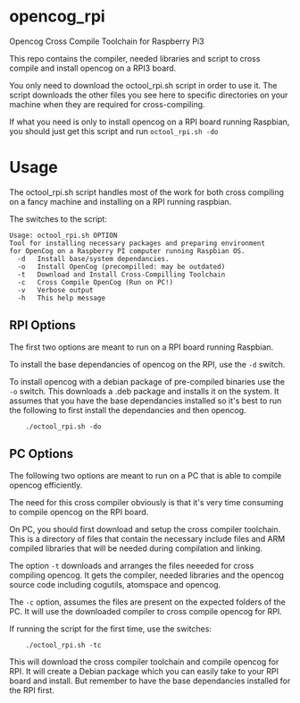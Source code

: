 # opencog_rpi
Opencog Cross Compile Toolchain for Raspberry Pi3

This repo contains the compiler, needed libraries and script to
cross compile and install opencog on a RPI3 board. 

You only need to download the octool_rpi.sh script in order to use it.
The script downloads the other files you see here to specific directories 
on your machine when they are required for cross-compiling. 

If what you need is only to install opencog on a RPI board running Raspbian, 
you should just get this script and run ``` octool_rpi.sh -do ```

# Usage

The octool_rpi.sh script handles most of the work for both 
cross compiling on a fancy machine and installing on a RPI 
running raspbian. 

The switches to the script:

```
Usage: octool_rpi.sh OPTION
Tool for installing necessary packages and preparing environment
for OpenCog on a Raspberry PI computer running Raspbian OS.
  -d   Install base/system dependancies.
  -o   Install OpenCog (precompilled: may be outdated)
  -t   Download and Install Cross-Compilling Toolchain
  -c   Cross Compile OpenCog (Run on PC!)
  -v   Verbose output
  -h   This help message
```

## RPI Options

The first two options are meant to run on a RPI board running Raspbian. 

To install the base dependancies of opencog on the RPI,
use the ```-d``` switch. 

To install opencog with a debian package of pre-compiled 
binaries use the ```-o``` switch. This downloads a .deb
package and installs it on the system. 
It assumes that you have the base dependancies installed 
so it's best to run the following to first install the 
dependancies and then opencog. 
```
    ./octool_rpi.sh -do
```

## PC Options

The following two options are meant to run on a PC that is able
to compile opencog efficiently. 

The need for this cross compiler obviously is that it's very time
consuming to compile opencog on the RPI board. 

On PC, you should first download and setup the cross compiler toolchain.
This is a directory of files that contain the necessary include files and
ARM compiled libraries that will be needed during compilation and linking. 

The option ``` -t ``` downloads and arranges the files neeeded for 
cross compiling opencog. It gets the compiler, needed libraries and 
the opencog source code including cogutils, atomspace and opencog. 

The ``` -c ``` option, assumes the files are present on the expected 
folders of the PC. It will use the downloaded compiler to cross compile
opencog for RPI. 

If running the script for the first time, use the switches:
```
	./octool_rpi.sh -tc
```
This will download the cross compiler toolchain and compile opencog for RPI.
It will create a Debian package which you can easily take to your RPI board and
install. But remember to have  the base dependancies installed for the RPI first. 


